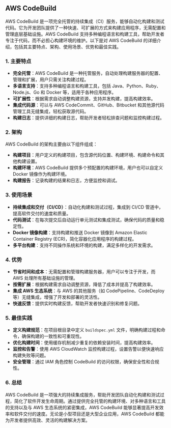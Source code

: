 ## AWS CodeBuild

AWS CodeBuild 是一项完全托管的持续集成（CI）服务，能够自动化构建和测试代码。它为开发团队提供了一种快速、可扩展的方式来构建应用程序，无需配置和管理底层基础设施。AWS CodeBuild 支持多种编程语言和构建工具，帮助开发者专注于代码，而不必担心构建环境的维护。以下是对 AWS CodeBuild 的详细介绍，包括其主要特点、架构、使用场景、优势和最佳实践。

### 1. **主要特点**
- **完全托管**：AWS CodeBuild 是一种托管服务，自动处理构建服务器的配置、管理和扩展，用户只需关注构建过程。
- **多语言支持**：支持多种编程语言和构建工具，包括 Java、Python、Ruby、Node.js、Go 和 Docker 等，适用于各种应用程序。
- **可扩展性**：根据需求自动调整构建资源，支持并发构建，提高构建效率。
- **集成代码源**：可以与 AWS CodeCommit、GitHub、Bitbucket 和其他源代码管理工具无缝集成，轻松获取源代码。
- **构建日志**：提供详细的构建日志，帮助开发者轻松排查问题和监控构建过程。

### 2. **架构**
AWS CodeBuild 的架构主要由以下组件组成：
- **构建项目**：用户定义的构建项目，包含源代码位置、构建环境、构建命令和其他构建设置。
- **构建环境**：AWS CodeBuild 提供多个预配置的构建环境，用户也可以自定义 Docker 镜像作为构建环境。
- **构建报告**：记录构建的结果和日志，方便监控和调试。

### 3. **使用场景**
- **持续集成和交付（CI/CD）**：自动化构建和测试过程，集成到 CI/CD 管道中，提高软件交付的速度和质量。
- **代码测试**：在每次提交后自动运行单元测试和集成测试，确保代码的质量和稳定性。
- **Docker 镜像构建**：支持构建和推送 Docker 镜像到 Amazon Elastic Container Registry (ECR)，简化容器化应用程序的构建过程。
- **多平台构建**：支持不同操作系统和环境的构建，满足多样化的开发需求。

### 4. **优势**
- **节省时间和成本**：无需配置和管理构建服务器，用户可以专注于开发，而 AWS 处理所有基础设施的管理。
- **按需扩展**：根据构建需求自动调整资源，降低了成本并提高了构建效率。
- **集成 AWS 生态系统**：与 AWS 的其他服务（如 CodePipeline、CodeDeploy 等）无缝集成，增强了开发和部署的灵活性。
- **快速反馈**：提供实时构建反馈，帮助开发者快速识别和修复问题。

### 5. **最佳实践**
- **定义构建规范**：在项目根目录中定义 `buildspec.yml` 文件，明确构建过程和命令，确保构建的一致性和可重现性。
- **优化构建时间**：使用缓存机制减少重复的依赖安装时间，提高构建效率。
- **监控和告警**：使用 AWS CloudWatch 监控构建过程，设置告警以便快速响应构建失败等问题。
- **安全管理**：通过 IAM 角色控制 CodeBuild 的访问权限，确保安全性和合规性。

### 6. **总结**
AWS CodeBuild 是一项强大的持续集成服务，帮助开发团队自动化构建和测试过程，简化了软件开发生命周期。通过提供完全托管的构建环境、对多种语言和工具的支持以及与 AWS 生态系统的紧密集成，AWS CodeBuild 能够显著提高开发效率和软件交付的速度。无论是小型项目还是大型企业应用，AWS CodeBuild 都能为开发者提供高效、灵活的构建解决方案。